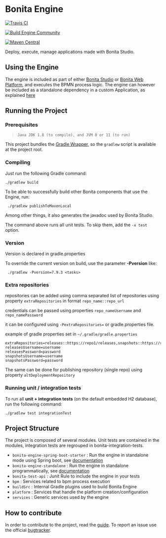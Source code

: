# Bonita Engine

[![Travis CI](https://img.shields.io/travis/bonitasoft/bonita-engine/master?label=Travis%20build&logo=travis)](https://travis-ci.org/bonitasoft/bonita-engine)

[![Build Engine Community](https://github.com/bonitasoft/bonita-engine/workflows/Build%20Engine%20Community/badge.svg)](https://github.com/bonitasoft/bonita-engine/actions)

[![Maven Central](https://maven-badges.herokuapp.com/maven-central/org.bonitasoft.engine/bonita-server/badge.svg)](https://maven-badges.herokuapp.com/maven-central/org.bonitasoft.engine/bonita-server)

Deploy, execute, manage applications made with Bonita Studio.


## Using the Engine

The engine is included as part of either [Bonita Studio][downloads] or [Bonita Web Platform][downloads], and executes the BPMN process logic.
The engine can however be included as a standalone dependency in a custom Application, as explained [here][standalone]

## Running the Project

### Prerequisites
>     Java JDK 1.8 (to compile), and JVM 8 or 11 (to run)

This project bundles the [Gradle Wrapper][wrapper], so the `gradlew` script is available at
the project root.

### Compiling

Just run the following Gradle command:
```
./gradlew build
```

To be able to successfully build other Bonita components that use the Engine, run:
```
 ./gradlew publishToMavenLocal
```
Among other things, it also generates the javadoc used by Bonita Studio.

The command above runs all unit tests. To skip them, add the `-x test`
option.

### Version
Version is declared in gradle.properties

To override the current version on build, use the parameter **-Pversion** like:

```
 ./gradlew -Pversion=7.9.3 <tasks>
```

### Extra repositories

repositories can be added using comma separated list of repositories
using property `extraRepositories` in format `repo_name::repo_url`

credentials can be passed using properties `repo_nameUsername` and
`repo_namePassword`

it can be configured using `-PextraRepositories=` or gradle.properties
file.

example of gradle properties set in `~/.gradle/gradle.properties`

```properties
extraRepositories=releases::https://repo1/releases,snapshots::https://repo2/snapshots/
releasesUsername=username
releasesPassword=password
snapshotsUsername=username
snapshotsPassword=password
```

The same can be done for publishing repository (single repo) using property `altDeploymentRepository`


### Running unit / integration tests

To run all **unit + integration tests** (on the default embedded H2
database), run the following command:
```
./gradlew test integrationTest
```

## Project Structure
The project is composed of several modules. Unit tests are contained in the modules, integration tests are regrouped in bonita-integration-tests.

* `bonita-engine-spring-boot-starter` : Run the engine in standalone mode using Spring boot, see [documentation][standalone]
* `bonita-engine-standalone` : Run the engine in standalone programmatically, see [documentation][standalone]
* `bonita-test-api` : Junit Rule to include the engine in your tests
* `bpm` : Services related to bpm process execution
* `buildSrc` : Internal Gradle plugins used to build Bonita Engine
* `platform` : Services that handle the platform creation/configuration
* `services` : Generic services used by the engine

## How to contribute
In order to contribute to the project, read the [guide][guide].
To report an issue use the official [bugtracker][bugtracker].




[downloads]: https://www.bonitasoft.com/downloads
[standalone]: https://documentation.bonitasoft.com/bonita/7.9/embed-engine
[guide]: https://github.com/bonitasoft/bonita-developer-resources/blob/master/CONTRIBUTING.MD
[wrapper]: https://docs.gradle.org/current/userguide/gradle_wrapper.html
[bugtracker]: https://bonita.atlassian.net/projects/BBPMC/issues
